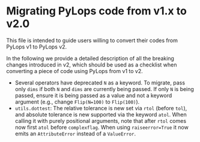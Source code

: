 # Migrating PyLops code from v1.x to v2.0

This file is intended to guide users willing to convert their codes from PyLops v1 to PyLops v2.

In the following we provide a detailed description of all the breaking changes introduced in v2, which
should be used as a checklist when converting a piece of code using PyLops from v1 to v2.

- Several operators have deprecated `N` as a keyword. To migrate, pass only `dims` if both `N` and `dims` are currently being passed.
If only `N` is being passed, ensure it is being passed as a value and not a keyword argument (e.g., change `Flip(N=100)` to `Flip(100)`).
- `utils.dottest`: The relative tolerance is new set via `rtol` (before `tol`), and absolute tolerance is new supported via the keyword `atol`. When calling it with purely positional arguments, note that after `rtol` comes now first `atol` before `complexflag`. When using `raiseerror=True` it now emits an `AttributeError` instead of a `ValueError`.
